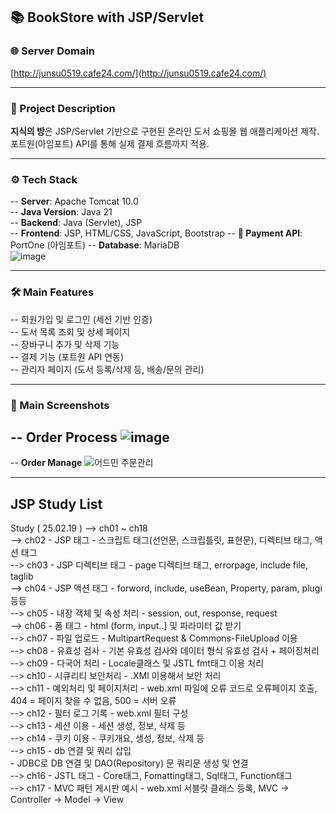 ## 📚 BookStore with JSP/Servlet
### 🌐 Server Domain  
[http://junsu0519.cafe24.com/](http://junsu0519.cafe24.com/)

---

### 📝 Project Description

**지식의 방**은 JSP/Servlet 기반으로 구현된 온라인 도서 쇼핑몰 웹 애플리케이션 제작.   
포트원(아임포트) API를 통해 실제 결제 흐름까지 적용.  

---

### ⚙️ Tech Stack
-- **Server**: Apache Tomcat 10.0  
-- **Java Version**: Java 21  
-- **Backend**: Java (Servlet), JSP  
-- **Frontend**: JSP, HTML/CSS, JavaScript, Bootstrap
-- **🔹 Payment API**: PortOne (아임포트)
-- **Database**: MariaDB  
![image](https://github.com/user-attachments/assets/a456d5e9-649c-4a5a-a1f8-0a5be935c0cb)

---

### 🛠️ Main Features

-- 회원가입 및 로그인 (세션 기반 인증)  
-- 도서 목록 조회 및 상세 페이지  
-- 장바구니 추가 및 삭제 기능  
-- 결제 기능 (포트원 API 연동)  
-- 관리자 페이지 (도서 등록/삭제 등, 배송/문의 관리)  

---

### 📸 Main Screenshots
-- **Order Process**
![image](https://github.com/user-attachments/assets/567d341c-31d7-4da5-962f-2075137543a9)
---
-- **Order Manage**
![어드민 주문관리](https://github.com/user-attachments/assets/02f2823a-5656-41fa-8d4b-535c8e264ead)

---

## JSP Study List
Study ( 25.02.19 )
--> ch01 ~ ch18<br>
--> ch02 - JSP 태그 - 스크립트 태그(선언문, 스크립틀릿, 표현문), 디렉티브 태그, 액션 태그<br>
--> ch03 - JSP 디렉티브 태그 - page 디렉티브 태그, errorpage, include file, taglib<br>
--> ch04 - JSP 액션 태그 - forword, include, useBean, Property, param, plugi 등등<br>
--> ch05 - 내장 객체 및 속성 처리 - session, out, response, request<br>
--> ch06 - 폼 태그 - html (form, input..] 및 파라미터 값 받기<br>
--> ch07 - 파일 업로드 - MultipartRequest & Commons-FileUpload 이용 <br>
--> ch08 - 유효성 검사 - 기본 유효성 검사와 데이터 형식 유효성 검사 + 페이징처리<br>
--> ch09 - 다국어 처리 - Locale클래스 및 JSTL fmt태그 이용 처리<br>
--> ch10 - 시큐리티 보안처리 - .XMl 이용해서 보안 처리<br> 
--> ch11 - 예외처리 및 페이지처리 - web.xml 파일에 오류 코드로 오류페이지 호출, 404 = 페이지 찾을 수 없음, 500 = 서버 오류<br>
--> ch12 - 필터 로그 기록 - web.xml 필터 구성<br>
--> ch13 - 세션 이용 - 세션 생성, 정보, 삭제 등<br>
--> ch14 - 쿠키 이용 - 쿠키개요, 생성, 정보, 삭제 등<br>
--> ch15 - db 연결 및 쿼리 삽입<br> - JDBC로 DB 연결 및 DAO(Repository) 문 쿼리문 생성 및 연결<br>
--> ch16 - JSTL 태그 - Core태그, Fomatting태그, Sql태그, Function태그<br>
--> ch17 - MVC 패턴 게시판 예시 - web.xml 서블릿 클래스 등록, MVC -> Controller -> Model -> View<br>
  
